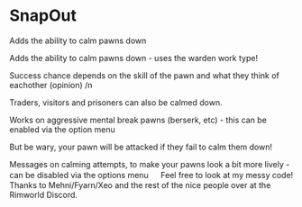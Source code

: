 # SnapOut
Adds the ability to calm pawns down

Adds the ability to calm pawns down - uses the warden work type!

Success chance depends on the skill of the pawn and what they think of eachother (opinion) /n

Traders, visitors and prisoners can also be calmed down.

Works on aggressive mental break pawns (berserk, etc) - this can be enabled via the option menu

But be wary, your pawn will be attacked if they fail to calm them down!

Messages on calming attempts, to make your pawns look a bit more lively - can be disabled via the options menu
　
Feel free to look at my messy code!
Thanks to Mehni/Fyarn/Xeo and the rest of the nice people over at the Rimworld Discord.


